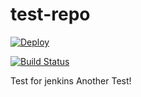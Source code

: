 # test-repo

[![Deploy](https://www.herokucdn.com/deploy/button.svg)](https://heroku.com/deploy)

[![Build Status](http://jenkins.couchbits.com:9090/buildStatus/icon?job=test-repo-build)](http://jenkins.couchbits.com:9090/job/test-repo-build)

Test for jenkins 
Another Test!
